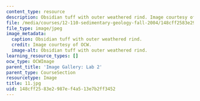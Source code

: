 ```yaml
---
content_type: resource
description: Obsidian tuff with outer weathered rind. Image courtesy of OCW.
file: /media/courses/12-110-sedimentary-geology-fall-2004/148cff2583e2987ef4a513e7b2ff3452_11.jpg
file_type: image/jpeg
image_metadata:
  caption: Obsidian tuff with outer weathered rind.
  credit: Image courtesy of OCW.
  image-alt: Obsidian tuff with outer weathered rind.
learning_resource_types: []
ocw_type: OCWImage
parent_title: 'Image Gallery: Lab 2'
parent_type: CourseSection
resourcetype: Image
title: 11.jpg
uid: 148cff25-83e2-987e-f4a5-13e7b2ff3452
---
```

